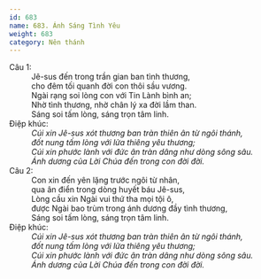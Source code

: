 ```yaml
---
id: 683
name: 683. Ánh Sáng Tình Yêu
weight: 683
category: Nên thánh
---
```

<dl><dt>Câu 1:</dt><dd data-verse="1">Jê-sus đến trong trần gian ban tình thương, <br/>cho đêm tối quanh đời con thôi sầu vương. <br/>Ngài rạng soi lòng con với Tin Lành bình an; <br/>Nhờ tình thương, nhờ chân lý xa đời lầm than. <br/>Sáng soi tấm lòng, sáng trọn tâm linh. </dd><dt>Điệp khúc:</dt><dd data-chorus="1"><em>Cúi xin Jê-sus xót thương ban tràn thiên ân từ ngôi thánh, <br/>đốt nung tấm lòng với lửa thiêng yêu thương; <br/>Cúi xin phước lành với đức ân tràn dâng như dòng sông sâu. <br/>Ánh dương của Lời Chúa đến trong con đời đời. </em></dd><dt>Câu 2:</dt><dd data-verse="2">Con xin đến yên lặng trước ngôi từ nhân, <br/>qua ân điển trong dòng huyết báu Jê-sus, <br/>Lòng cầu xin Ngài vui thứ tha mọi tội ô, <br/>được Ngài bao trùm trong ánh dương đầy tình thương, <br/>Sáng soi tấm lòng, sáng trọn tâm linh. </dd><dt>Điệp khúc:</dt><dd data-chorus="1"><em>Cúi xin Jê-sus xót thương ban tràn thiên ân từ ngôi thánh, <br/>đốt nung tấm lòng với lửa thiêng yêu thương; <br/>Cúi xin phước lành với đức ân tràn dâng như dòng sông sâu. <br/>Ánh dương của Lời Chúa đến trong con đời đời. </em></dd></dl>

